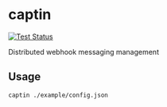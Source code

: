 # captin

[![Test Status](https://github.com/darkcl/captin/workflows/test/badge.svg)](https://github.com/darkcl/captin/actions)

Distributed webhook messaging management

## Usage

```sh
captin ./example/config.json
```
